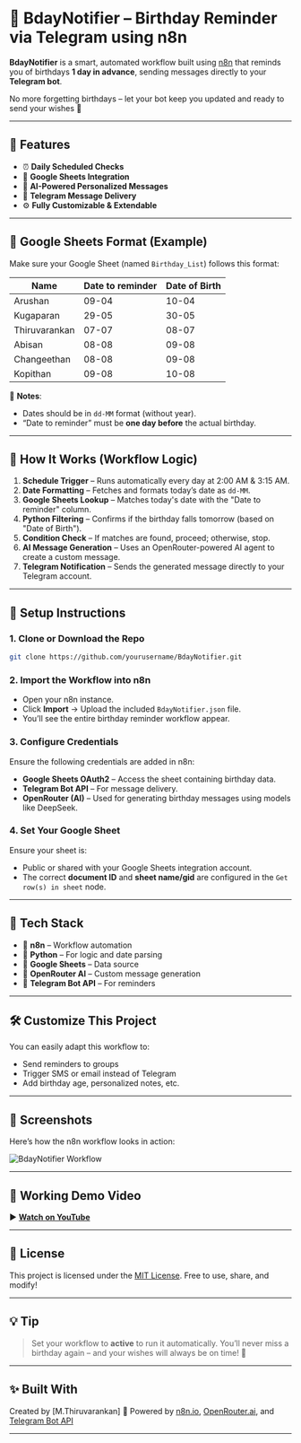 # 🎂 BdayNotifier – Birthday Reminder via Telegram using n8n

**BdayNotifier** is a smart, automated workflow built using [n8n](https://n8n.io/) that reminds you of birthdays **1 day in advance**, sending messages directly to your **Telegram bot**.

No more forgetting birthdays – let your bot keep you updated and ready to send your wishes 🎉

---

## 📌 Features

* ⏰ **Daily Scheduled Checks**
* 📄 **Google Sheets Integration**
* 🧠 **AI-Powered Personalized Messages**
* 🤖 **Telegram Message Delivery**
* ⚙️ **Fully Customizable & Extendable**

---

## 📁 Google Sheets Format (Example)

Make sure your Google Sheet (named `Birthday_List`) follows this format:

| Name          | Date to reminder | Date of Birth |
| ------------- | ---------------- | ------------- |
| Arushan       | 09-04            | 10-04         |
| Kugaparan     | 29-05            | 30-05         |
| Thiruvarankan | 07-07            | 08-07         |
| Abisan        | 08-08            | 09-08         |
| Changeethan   | 08-08            | 09-08         |
| Kopithan      | 09-08            | 10-08         |

📝 **Notes**:

* Dates should be in `dd-MM` format (without year).
* “Date to reminder” must be **one day before** the actual birthday.

---

## 🔄 How It Works (Workflow Logic)

1. **Schedule Trigger** – Runs automatically every day at 2:00 AM & 3:15 AM.
2. **Date Formatting** – Fetches and formats today’s date as `dd-MM`.
3. **Google Sheets Lookup** – Matches today's date with the "Date to reminder" column.
4. **Python Filtering** – Confirms if the birthday falls tomorrow (based on "Date of Birth").
5. **Condition Check** – If matches are found, proceed; otherwise, stop.
6. **AI Message Generation** – Uses an OpenRouter-powered AI agent to create a custom message.
7. **Telegram Notification** – Sends the generated message directly to your Telegram account.

---

## 🚀 Setup Instructions

### 1. Clone or Download the Repo

```bash
git clone https://github.com/yourusername/BdayNotifier.git
```

### 2. Import the Workflow into n8n

* Open your n8n instance.
* Click **Import** → Upload the included `BdayNotifier.json` file.
* You’ll see the entire birthday reminder workflow appear.

### 3. Configure Credentials

Ensure the following credentials are added in n8n:

* **Google Sheets OAuth2** – Access the sheet containing birthday data.
* **Telegram Bot API** – For message delivery.
* **OpenRouter (AI)** – Used for generating birthday messages using models like DeepSeek.

### 4. Set Your Google Sheet

Ensure your sheet is:

* Public or shared with your Google Sheets integration account.
* The correct **document ID** and **sheet name/gid** are configured in the `Get row(s) in sheet` node.

---

## 🧠 Tech Stack

* 🔄 **n8n** – Workflow automation
* 🐍 **Python** – For logic and date parsing
* 📄 **Google Sheets** – Data source
* 🧠 **OpenRouter AI** – Custom message generation
* 🤖 **Telegram Bot API** – For reminders

---

## 🛠️ Customize This Project

You can easily adapt this workflow to:

* Send reminders to groups
* Trigger SMS or email instead of Telegram
* Add birthday age, personalized notes, etc.

---

## 📸 Screenshots

Here’s how the n8n workflow looks in action:

![BdayNotifier Workflow](https://example.com/your-screenshot.png)

---

## 🎥 Working Demo Video

▶ **[Watch on YouTube](https://youtube.com/your-demo-link)**

---

## 📄 License

This project is licensed under the [MIT License](LICENSE).
Free to use, share, and modify!

---

## 💡 Tip

> Set your workflow to **active** to run it automatically.
> You’ll never miss a birthday again – and your wishes will always be on time! 🥳

---

## ✨ Built With

Created by \[M.Thiruvarankan]
🔗 Powered by [n8n.io](https://n8n.io), [OpenRouter.ai](https://openrouter.ai), and [Telegram Bot API](https://core.telegram.org/bots/api)

---

